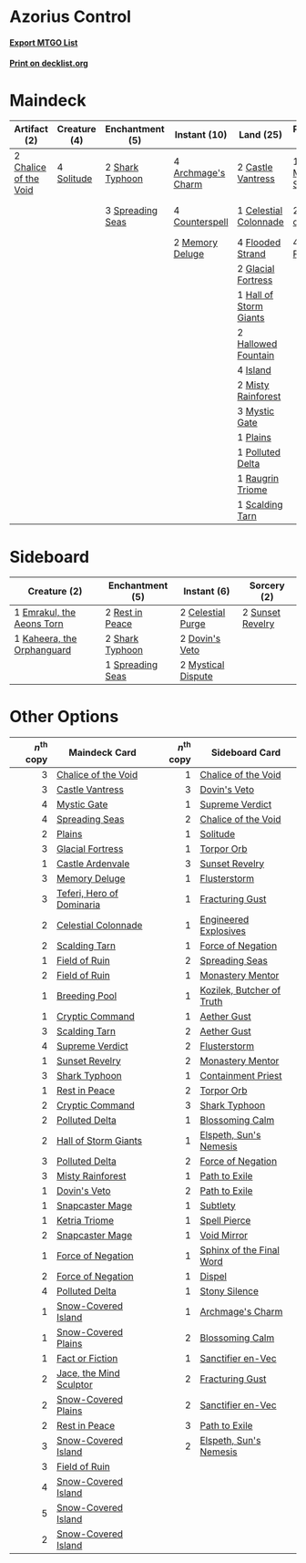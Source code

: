 # Azorius Control

#### [Export MTGO List](../collection/Azorius%20Control/Azorius%20Control.txt)
#### [Print on decklist.org](http://decklist.org/?deckmain=4%09Archmage's%20Charm%0A2%09Castle%20Vantress%0A1%09Celestial%20Colonnade%0A2%09Chalice%20of%20the%20Void%0A4%09Counterspell%0A4%09Flooded%20Strand%0A2%09Glacial%20Fortress%0A1%09Hall%20of%20Storm%20Giants%0A2%09Hallowed%20Fountain%0A4%09Island%0A1%09Jace,%20the%20Mind%20Sculptor%0A2%09Memory%20Deluge%0A2%09Misty%20Rainforest%0A3%09Mystic%20Gate%0A1%09Plains%0A1%09Polluted%20Delta%0A4%09Prismatic%20Ending%0A1%09Raugrin%20Triome%0A1%09Scalding%20Tarn%0A2%09Shark%20Typhoon%0A4%09Solitude%0A3%09Spreading%20Seas%0A3%09Supreme%20Verdict%0A2%09Teferi,%20Hero%20of%20Dominaria%0A4%09Teferi,%20Time%20Raveler&deckside=2%09Celestial%20Purge%0A2%09Dovin's%20Veto%0A1%09Emrakul,%20the%20Aeons%20Torn%0A1%09Kaheera,%20the%20Orphanguard%0A2%09Mystical%20Dispute%0A2%09Rest%20in%20Peace%0A2%09Shark%20Typhoon%0A1%09Spreading%20Seas%0A2%09Sunset%20Revelry)
# Maindeck

|                                          Artifact (2)                                          |                                    Creature (4)                                     |                                      Enchantment (5)                                      |                                        Instant (10)                                         |                                            Land (25)                                            |                                           Planeswalker (7)                                           |                                         Sorcery (7)                                         |
|------------------------------------------------------------------------------------------------|-------------------------------------------------------------------------------------|-------------------------------------------------------------------------------------------|---------------------------------------------------------------------------------------------|-------------------------------------------------------------------------------------------------|------------------------------------------------------------------------------------------------------|---------------------------------------------------------------------------------------------|
|2 [Chalice of the Void](http://gatherer.wizards.com/Pages/Card/Details.aspx?multiverseid=442211)|4 [Solitude](http://gatherer.wizards.com/Pages/Card/Details.aspx?multiverseid=522108)|2 [Shark Typhoon](http://gatherer.wizards.com/Pages/Card/Details.aspx?multiverseid=479587) |4 [Archmage's Charm](http://gatherer.wizards.com/Pages/Card/Details.aspx?multiverseid=463989)|2 [Castle Vantress](http://gatherer.wizards.com/Pages/Card/Details.aspx?multiverseid=473204)     |1 [Jace, the Mind Sculptor](http://gatherer.wizards.com/Pages/Card/Details.aspx?multiverseid=442051)  |4 [Prismatic Ending](http://gatherer.wizards.com/Pages/Card/Details.aspx?multiverseid=522101)|
|                                                                                                |                                                                                     |3 [Spreading Seas](http://gatherer.wizards.com/Pages/Card/Details.aspx?multiverseid=190405)|4 [Counterspell](http://gatherer.wizards.com/Pages/Card/Details.aspx?multiverseid=699)       |1 [Celestial Colonnade](http://gatherer.wizards.com/Pages/Card/Details.aspx?multiverseid=457137) |2 [Teferi, Hero of Dominaria](http://gatherer.wizards.com/Pages/Card/Details.aspx?multiverseid=443095)|3 [Supreme Verdict](http://gatherer.wizards.com/Pages/Card/Details.aspx?multiverseid=438776) |
|                                                                                                |                                                                                     |                                                                                           |2 [Memory Deluge](http://gatherer.wizards.com/Pages/Card/Details.aspx?multiverseid=534825)   |4 [Flooded Strand](http://gatherer.wizards.com/Pages/Card/Details.aspx?multiverseid=405098)      |4 [Teferi, Time Raveler](http://gatherer.wizards.com/Pages/Card/Details.aspx?multiverseid=461148)     |                                                                                             |
|                                                                                                |                                                                                     |                                                                                           |                                                                                             |2 [Glacial Fortress](http://gatherer.wizards.com/Pages/Card/Details.aspx?multiverseid=190562)    |                                                                                                      |                                                                                             |
|                                                                                                |                                                                                     |                                                                                           |                                                                                             |1 [Hall of Storm Giants](http://gatherer.wizards.com/Pages/Card/Details.aspx?multiverseid=527544)|                                                                                                      |                                                                                             |
|                                                                                                |                                                                                     |                                                                                           |                                                                                             |2 [Hallowed Fountain](http://gatherer.wizards.com/Pages/Card/Details.aspx?multiverseid=97071)    |                                                                                                      |                                                                                             |
|                                                                                                |                                                                                     |                                                                                           |                                                                                             |4 [Island](http://gatherer.wizards.com/Pages/Card/Details.aspx?multiverseid=439857)              |                                                                                                      |                                                                                             |
|                                                                                                |                                                                                     |                                                                                           |                                                                                             |2 [Misty Rainforest](http://gatherer.wizards.com/Pages/Card/Details.aspx?multiverseid=405102)    |                                                                                                      |                                                                                             |
|                                                                                                |                                                                                     |                                                                                           |                                                                                             |3 [Mystic Gate](http://gatherer.wizards.com/Pages/Card/Details.aspx?multiverseid=409557)         |                                                                                                      |                                                                                             |
|                                                                                                |                                                                                     |                                                                                           |                                                                                             |1 [Plains](http://gatherer.wizards.com/Pages/Card/Details.aspx?multiverseid=439856)              |                                                                                                      |                                                                                             |
|                                                                                                |                                                                                     |                                                                                           |                                                                                             |1 [Polluted Delta](http://gatherer.wizards.com/Pages/Card/Details.aspx?multiverseid=405104)      |                                                                                                      |                                                                                             |
|                                                                                                |                                                                                     |                                                                                           |                                                                                             |1 [Raugrin Triome](http://gatherer.wizards.com/Pages/Card/Details.aspx?multiverseid=479771)      |                                                                                                      |                                                                                             |
|                                                                                                |                                                                                     |                                                                                           |                                                                                             |1 [Scalding Tarn](http://gatherer.wizards.com/Pages/Card/Details.aspx?multiverseid=405107)       |                                                                                                      |                                                                                             |


# Sideboard

|                                            Creature (2)                                             |                                      Enchantment (5)                                      |                                         Instant (6)                                         |                                        Sorcery (2)                                        |
|-----------------------------------------------------------------------------------------------------|-------------------------------------------------------------------------------------------|---------------------------------------------------------------------------------------------|-------------------------------------------------------------------------------------------|
|1 [Emrakul, the Aeons Torn](http://gatherer.wizards.com/Pages/Card/Details.aspx?multiverseid=397905) |2 [Rest in Peace](http://gatherer.wizards.com/Pages/Card/Details.aspx?multiverseid=442021) |2 [Celestial Purge](http://gatherer.wizards.com/Pages/Card/Details.aspx?multiverseid=183055) |2 [Sunset Revelry](http://gatherer.wizards.com/Pages/Card/Details.aspx?multiverseid=534796)|
|1 [Kaheera, the Orphanguard](http://gatherer.wizards.com/Pages/Card/Details.aspx?multiverseid=479744)|2 [Shark Typhoon](http://gatherer.wizards.com/Pages/Card/Details.aspx?multiverseid=479587) |2 [Dovin's Veto](http://gatherer.wizards.com/Pages/Card/Details.aspx?multiverseid=461120)    |                                                                                           |
|                                                                                                     |1 [Spreading Seas](http://gatherer.wizards.com/Pages/Card/Details.aspx?multiverseid=190405)|2 [Mystical Dispute](http://gatherer.wizards.com/Pages/Card/Details.aspx?multiverseid=473020)|                                                                                           |


# Other Options

|*n*<sup>th</sup> copy|                                           Maindeck Card                                            |*n*<sup>th</sup> copy|                                           Sideboard Card                                           |
|--------------------:|----------------------------------------------------------------------------------------------------|--------------------:|----------------------------------------------------------------------------------------------------|
|                    3|[Chalice of the Void](http://gatherer.wizards.com/Pages/Card/Details.aspx?multiverseid=442211)      |                    1|[Chalice of the Void](http://gatherer.wizards.com/Pages/Card/Details.aspx?multiverseid=442211)      |
|                    3|[Castle Vantress](http://gatherer.wizards.com/Pages/Card/Details.aspx?multiverseid=473204)          |                    3|[Dovin's Veto](http://gatherer.wizards.com/Pages/Card/Details.aspx?multiverseid=461120)             |
|                    4|[Mystic Gate](http://gatherer.wizards.com/Pages/Card/Details.aspx?multiverseid=409557)              |                    1|[Supreme Verdict](http://gatherer.wizards.com/Pages/Card/Details.aspx?multiverseid=438776)          |
|                    4|[Spreading Seas](http://gatherer.wizards.com/Pages/Card/Details.aspx?multiverseid=190405)           |                    2|[Chalice of the Void](http://gatherer.wizards.com/Pages/Card/Details.aspx?multiverseid=442211)      |
|                    2|[Plains](http://gatherer.wizards.com/Pages/Card/Details.aspx?multiverseid=439856)                   |                    1|[Solitude](http://gatherer.wizards.com/Pages/Card/Details.aspx?multiverseid=522108)                 |
|                    3|[Glacial Fortress](http://gatherer.wizards.com/Pages/Card/Details.aspx?multiverseid=190562)         |                    1|[Torpor Orb](http://gatherer.wizards.com/Pages/Card/Details.aspx?multiverseid=233069)               |
|                    1|[Castle Ardenvale](http://gatherer.wizards.com/Pages/Card/Details.aspx?multiverseid=473200)         |                    3|[Sunset Revelry](http://gatherer.wizards.com/Pages/Card/Details.aspx?multiverseid=534796)           |
|                    3|[Memory Deluge](http://gatherer.wizards.com/Pages/Card/Details.aspx?multiverseid=534825)            |                    1|[Flusterstorm](http://gatherer.wizards.com/Pages/Card/Details.aspx?multiverseid=228255)             |
|                    3|[Teferi, Hero of Dominaria](http://gatherer.wizards.com/Pages/Card/Details.aspx?multiverseid=443095)|                    1|[Fracturing Gust](http://gatherer.wizards.com/Pages/Card/Details.aspx?multiverseid=146759)          |
|                    2|[Celestial Colonnade](http://gatherer.wizards.com/Pages/Card/Details.aspx?multiverseid=457137)      |                    1|[Engineered Explosives](http://gatherer.wizards.com/Pages/Card/Details.aspx?multiverseid=50139)     |
|                    2|[Scalding Tarn](http://gatherer.wizards.com/Pages/Card/Details.aspx?multiverseid=405107)            |                    1|[Force of Negation](http://gatherer.wizards.com/Pages/Card/Details.aspx?multiverseid=464001)        |
|                    1|[Field of Ruin](http://gatherer.wizards.com/Pages/Card/Details.aspx?multiverseid=435415)            |                    2|[Spreading Seas](http://gatherer.wizards.com/Pages/Card/Details.aspx?multiverseid=190405)           |
|                    2|[Field of Ruin](http://gatherer.wizards.com/Pages/Card/Details.aspx?multiverseid=435415)            |                    1|[Monastery Mentor](http://gatherer.wizards.com/Pages/Card/Details.aspx?multiverseid=391883)         |
|                    1|[Breeding Pool](http://gatherer.wizards.com/Pages/Card/Details.aspx?multiverseid=97088)             |                    1|[Kozilek, Butcher of Truth](http://gatherer.wizards.com/Pages/Card/Details.aspx?multiverseid=397668)|
|                    1|[Cryptic Command](http://gatherer.wizards.com/Pages/Card/Details.aspx?multiverseid=438614)          |                    1|[Aether Gust](http://gatherer.wizards.com/Pages/Card/Details.aspx?multiverseid=466796)              |
|                    3|[Scalding Tarn](http://gatherer.wizards.com/Pages/Card/Details.aspx?multiverseid=405107)            |                    2|[Aether Gust](http://gatherer.wizards.com/Pages/Card/Details.aspx?multiverseid=466796)              |
|                    4|[Supreme Verdict](http://gatherer.wizards.com/Pages/Card/Details.aspx?multiverseid=438776)          |                    2|[Flusterstorm](http://gatherer.wizards.com/Pages/Card/Details.aspx?multiverseid=228255)             |
|                    1|[Sunset Revelry](http://gatherer.wizards.com/Pages/Card/Details.aspx?multiverseid=534796)           |                    2|[Monastery Mentor](http://gatherer.wizards.com/Pages/Card/Details.aspx?multiverseid=391883)         |
|                    3|[Shark Typhoon](http://gatherer.wizards.com/Pages/Card/Details.aspx?multiverseid=479587)            |                    1|[Containment Priest](http://gatherer.wizards.com/Pages/Card/Details.aspx?multiverseid=389470)       |
|                    1|[Rest in Peace](http://gatherer.wizards.com/Pages/Card/Details.aspx?multiverseid=442021)            |                    2|[Torpor Orb](http://gatherer.wizards.com/Pages/Card/Details.aspx?multiverseid=233069)               |
|                    2|[Cryptic Command](http://gatherer.wizards.com/Pages/Card/Details.aspx?multiverseid=438614)          |                    3|[Shark Typhoon](http://gatherer.wizards.com/Pages/Card/Details.aspx?multiverseid=479587)            |
|                    2|[Polluted Delta](http://gatherer.wizards.com/Pages/Card/Details.aspx?multiverseid=405104)           |                    1|[Blossoming Calm](http://gatherer.wizards.com/Pages/Card/Details.aspx?multiverseid=522083)          |
|                    2|[Hall of Storm Giants](http://gatherer.wizards.com/Pages/Card/Details.aspx?multiverseid=527544)     |                    1|[Elspeth, Sun's Nemesis](http://gatherer.wizards.com/Pages/Card/Details.aspx?multiverseid=476265)   |
|                    3|[Polluted Delta](http://gatherer.wizards.com/Pages/Card/Details.aspx?multiverseid=405104)           |                    2|[Force of Negation](http://gatherer.wizards.com/Pages/Card/Details.aspx?multiverseid=464001)        |
|                    3|[Misty Rainforest](http://gatherer.wizards.com/Pages/Card/Details.aspx?multiverseid=405102)         |                    1|[Path to Exile](http://gatherer.wizards.com/Pages/Card/Details.aspx?multiverseid=220511)            |
|                    1|[Dovin's Veto](http://gatherer.wizards.com/Pages/Card/Details.aspx?multiverseid=461120)             |                    2|[Path to Exile](http://gatherer.wizards.com/Pages/Card/Details.aspx?multiverseid=220511)            |
|                    1|[Snapcaster Mage](http://gatherer.wizards.com/Pages/Card/Details.aspx?multiverseid=227676)          |                    1|[Subtlety](http://gatherer.wizards.com/Pages/Card/Details.aspx?multiverseid=522143)                 |
|                    1|[Ketria Triome](http://gatherer.wizards.com/Pages/Card/Details.aspx?multiverseid=479770)            |                    1|[Spell Pierce](http://gatherer.wizards.com/Pages/Card/Details.aspx?multiverseid=425876)             |
|                    2|[Snapcaster Mage](http://gatherer.wizards.com/Pages/Card/Details.aspx?multiverseid=227676)          |                    1|[Void Mirror](http://gatherer.wizards.com/Pages/Card/Details.aspx?multiverseid=522318)              |
|                    1|[Force of Negation](http://gatherer.wizards.com/Pages/Card/Details.aspx?multiverseid=464001)        |                    1|[Sphinx of the Final Word](http://gatherer.wizards.com/Pages/Card/Details.aspx?multiverseid=407573) |
|                    2|[Force of Negation](http://gatherer.wizards.com/Pages/Card/Details.aspx?multiverseid=464001)        |                    1|[Dispel](http://gatherer.wizards.com/Pages/Card/Details.aspx?multiverseid=401858)                   |
|                    4|[Polluted Delta](http://gatherer.wizards.com/Pages/Card/Details.aspx?multiverseid=405104)           |                    1|[Stony Silence](http://gatherer.wizards.com/Pages/Card/Details.aspx?multiverseid=247425)            |
|                    1|[Snow-Covered Island](http://gatherer.wizards.com/Pages/Card/Details.aspx?multiverseid=121130)      |                    1|[Archmage's Charm](http://gatherer.wizards.com/Pages/Card/Details.aspx?multiverseid=463989)         |
|                    1|[Snow-Covered Plains](http://gatherer.wizards.com/Pages/Card/Details.aspx?multiverseid=121267)      |                    2|[Blossoming Calm](http://gatherer.wizards.com/Pages/Card/Details.aspx?multiverseid=522083)          |
|                    1|[Fact or Fiction](http://gatherer.wizards.com/Pages/Card/Details.aspx?multiverseid=405223)          |                    1|[Sanctifier en-Vec](http://gatherer.wizards.com/Pages/Card/Details.aspx?multiverseid=522103)        |
|                    2|[Jace, the Mind Sculptor](http://gatherer.wizards.com/Pages/Card/Details.aspx?multiverseid=442051)  |                    2|[Fracturing Gust](http://gatherer.wizards.com/Pages/Card/Details.aspx?multiverseid=146759)          |
|                    2|[Snow-Covered Plains](http://gatherer.wizards.com/Pages/Card/Details.aspx?multiverseid=121267)      |                    2|[Sanctifier en-Vec](http://gatherer.wizards.com/Pages/Card/Details.aspx?multiverseid=522103)        |
|                    2|[Rest in Peace](http://gatherer.wizards.com/Pages/Card/Details.aspx?multiverseid=442021)            |                    3|[Path to Exile](http://gatherer.wizards.com/Pages/Card/Details.aspx?multiverseid=220511)            |
|                    3|[Snow-Covered Island](http://gatherer.wizards.com/Pages/Card/Details.aspx?multiverseid=121130)      |                    2|[Elspeth, Sun's Nemesis](http://gatherer.wizards.com/Pages/Card/Details.aspx?multiverseid=476265)   |
|                    3|[Field of Ruin](http://gatherer.wizards.com/Pages/Card/Details.aspx?multiverseid=435415)            |                     |                                                                                                    |
|                    4|[Snow-Covered Island](http://gatherer.wizards.com/Pages/Card/Details.aspx?multiverseid=121130)      |                     |                                                                                                    |
|                    5|[Snow-Covered Island](http://gatherer.wizards.com/Pages/Card/Details.aspx?multiverseid=121130)      |                     |                                                                                                    |
|                    2|[Snow-Covered Island](http://gatherer.wizards.com/Pages/Card/Details.aspx?multiverseid=121130)      |                     |                                                                                                    |

